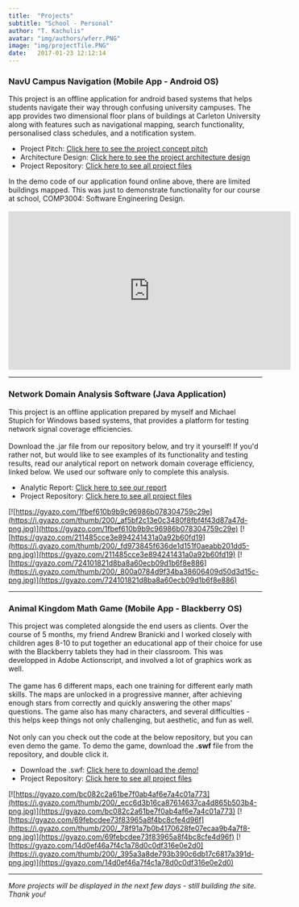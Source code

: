 ```yaml
---
title:  "Projects"
subtitle: "School - Personal"
author: "T. Kachulis"
avatar: "img/authors/wferr.PNG"
image: "img/projectTile.PNG"
date:   2017-01-23 12:12:14
---
```


### NavU Campus Navigation (Mobile App - Android OS)
<body>This project is an offline application for android based systems that helps students navigate their way through confusing university campuses. The app provides two dimensional floor plans of buildings at Carleton University along with features such as navigational mapping, search functionality, personalised class schedules, and a notification system. </body>

* Project Pitch: <a href="https://github.com/TedKachulis/Files/blob/master/COMP3004-d1_NavU.pdf"><ins>Click here to see the project concept pitch</ins></a>
* Architecture Design: <a href="https://github.com/TedKachulis/Files/blob/master/comp3004-d3_NavU%20(1).pdf"><ins>Click here to see the project architecture design</ins></a>
* Project Repository: <a href="https://github.com/TheBearCode/NavU"><ins>Click here to see all project files</ins></a>

<body>
In the demo code of our application found online above, there are limited buildings mapped. This was just to demonstrate functionality for our course at school, COMP3004: Software Engineering Design. <br><br>
</body>
<iframe width="560" height="315" src="https://www.youtube.com/embed/qjlBw7v1oaQ" frameborder="0" allowfullscreen></iframe>

---------------------------------------------------------

### Network Domain Analysis Software (Java Application)
<body>This project is an offline application prepared by myself and Michael Stupich for Windows based systems, that provides a platform for testing network signal coverage efficiencies. <br><br>Download the .jar file from our repository below, and try it yourself! If you'd rather not, but would like to see examples of its functionality and testing results, read our analytical report on network domain coverage efficiency, linked below. We used our software only to complete this analysis.</body>

* Analytic Report: <a href="https://github.com/TedKachulis/COMP3203-Final-Project/blob/master/COMP3203_FINAL_TK_MS.pdf"><ins>Click here to see our report</ins></a>
* Project Repository: <a href="https://github.com/TedKachulis/COMP3203-Final-Project"><ins>Click here to see all project files</ins></a>

[![https://gyazo.com/1fbef610b9b9c96986b078304759c29e](https://i.gyazo.com/thumb/200/_af5bf2c13e0c3480f8fbf4f43d87a47d-png.jpg)](https://gyazo.com/1fbef610b9b9c96986b078304759c29e)
[![https://gyazo.com/211485cce3e894241431a0a92b60fd19](https://i.gyazo.com/thumb/200/_fd973845f636de1d151f0aeabb201dd5-png.jpg)](https://gyazo.com/211485cce3e894241431a0a92b60fd19)
[![https://gyazo.com/724101821d8ba8a60ecb09d1b6f8e886](https://i.gyazo.com/thumb/200/_800a0784d9f34ba38606409d50d3d15c-png.jpg)](https://gyazo.com/724101821d8ba8a60ecb09d1b6f8e886)

---------------------------------------------------------

### Animal Kingdom Math Game (Mobile App - Blackberry OS)
<body>This project was completed alongside the end users as clients. Over the course of 5 months, my friend Andrew Branicki and I worked closely with children ages 8-10 to put together an educational app of their choice for use with the Blackberry tablets they had in their classroom. This was developped in Adobe Actionscript, and involved a lot of graphics work as well. <br><br>The game has 6 different maps, each one training for different early math skills. The maps are unlocked in a progressive manner, after achieving enough stars from correctly and quickly answering the other maps' questions. The game also has many characters, and several difficulties - this helps keep things not only challenging, but aesthetic, and fun as well. <br><br>Not only can you check out the code at the below repository, but you can even demo the game. To demo the game, download the <strong>.swf</strong> file from the repository, and double click it.</body>

* Download the .swf: <a href="https://github.com/TedKachulis/Animal-Kingdom-MATH-GAME-APP-FOR-BLACKBERRY-/blob/master/Animal%20Kingdom/AnimalKingdomv1.swf"><ins>Click here to download the demo!</ins></a>
* Project Repository: <a href="https://github.com/TedKachulis/Animal-Kingdom-MATH-GAME-APP-FOR-BLACKBERRY-"><ins>Click here to see all project files</ins></a>

[![https://gyazo.com/bc082c2a61be7f0ab4af6e7a4c01a773](https://i.gyazo.com/thumb/200/_ecc6d3b16ca87614637ca4d865b503b4-png.jpg)](https://gyazo.com/bc082c2a61be7f0ab4af6e7a4c01a773)
[![https://gyazo.com/69febcdee73f83965a8f4bc8cfe4d96f](https://i.gyazo.com/thumb/200/_78f91a7b0b4170628fe07ecaa9b4a7f8-png.jpg)](https://gyazo.com/69febcdee73f83965a8f4bc8cfe4d96f)
[![https://gyazo.com/14d0ef46a7f4c1a78d0c0df316e0e2d0](https://i.gyazo.com/thumb/200/_395a3a8de793b390c6db17c6817a391d-png.jpg)](https://gyazo.com/14d0ef46a7f4c1a78d0c0df316e0e2d0)

---------------------------------------------------------

*More projects will be displayed in the next few days - still building the site. Thank you!*
